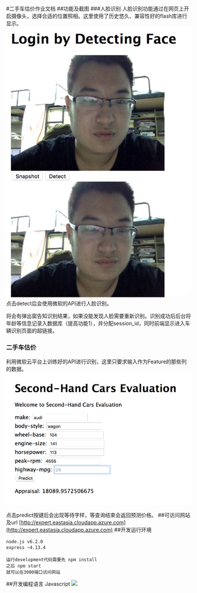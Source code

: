 #二手车估价作业文档
##功能及截图
###人脸识别
人脸识别功能通过在网页上开启摄像头，选择合适的位置照相。这里使用了历史悠久、兼容性好的flash库进行显示。
![](https://raw.githubusercontent.com/Sleepychord/second_hand_car_evaluation_homework/master/pic/1.png)
点击detect后会使用微软的API进行人脸识别。

将会有弹出窗告知识别结果，如果没能发现人脸需要重新识别。识别成功后后台将年龄等信息记录入数据库（提高功能1），并分配session_id，同时前端显示进入车辆识别页面的超链接。
### 二手车估价
利用微软云平台上训练好的API进行识别，这里只要求输入作为Feature的那些列的数据。
![](https://raw.githubusercontent.com/Sleepychord/second_hand_car_evaluation_homework/master/pic/2.png)

点击predict按键后会出现等待字样，等查询结束会返回预测价格。
##可访问网站及url
[http://expert.eastasia.cloudapp.azure.com](http://expert.eastasia.cloudapp.azure.com)
##开发运行环境
```
node.js v6.2.0
express ~4.13.4

运行development代码需要先 npm install
之后 npm start
就可以在3000端口访问网站
```
##开发编程语言
Javascript
![](https://timgsa.baidu.com/timg?image&quality=80&size=b9999_10000&sec=1491243975864&di=6572cc1f34498dbd2f3407965ebaf854&imgtype=0&src=http%3A%2F%2Fpublic.download.csdn.net%2Fuploads_album%2F2015%2F05%2F21%2F6598db23f27404958d40d4d47a0680a3.png)